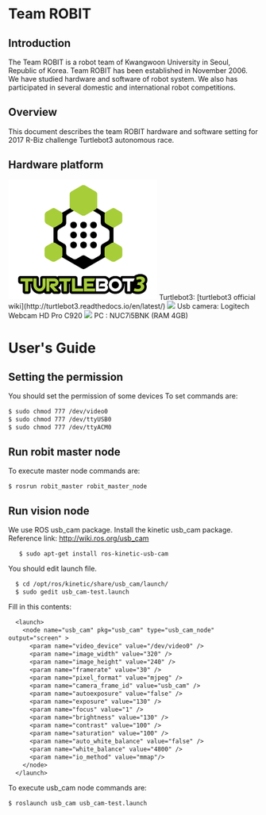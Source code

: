 # Team ROBIT
  ## Introduction
  The Team ROBIT is a robot team of Kwangwoon University in Seoul, Republic of Korea. Team ROBIT has been established in November 2006. We have studied hardware and software of robot system. We also has participated in several domestic and international robot competitions. 

  ## Overview
   This document describes the team ROBIT hardware and software setting for 2017 R-Biz challenge Turtlebot3 autonomous race.
  ## Hardware platform
  <img src="https://raw.githubusercontent.com/ROBOTIS-GIT/ROBOTIS-Documents/master/wiki-images/Turtlebot3/Turtlebot3_logo.jpg" width="300">
  Turtlebot3: [turtlebot3 official wiki](http://turtlebot3.readthedocs.io/en/latest/)
  
   <img src="http://buyings.co.kr/shop/data/goods/1501522796_549003.m.jpg" width="300">
   Usb camera: Logitech Webcam HD Pro C920
   
   <img src="http://shop1.phinf.naver.net/20170511_41/nmp_1494490738679tqETF_JPEG/11494418960286917_722889021.jpg" width="300">
   PC : NUC7i5BNK (RAM 4GB)
   

# User's Guide

  ## Setting the permission
  You should set the permission of some devices
  To set commands are:
    
    $ sudo chmod 777 /dev/video0
    $ sudo chmod 777 /dev/ttyUSB0
    $ sudo chmod 777 /dev/ttyACM0
    

  ## Run robit master node
  To execute master node commands are:

    $ rosrun robit_master robit_master_node
    
  ## Run vision node
  We use ROS usb_cam package. Install the kinetic usb_cam package. 
  Reference link: http://wiki.ros.org/usb_cam
  
       $ sudo apt-get install ros-kinetic-usb-cam
  
  You should edit launch file. 
  
      $ cd /opt/ros/kinetic/share/usb_cam/launch/
      $ sudo gedit usb_cam-test.launch 
    
  Fill in this contents:
    
      <launch>
        <node name="usb_cam" pkg="usb_cam" type="usb_cam_node" output="screen" >
          <param name="video_device" value="/dev/video0" />
          <param name="image_width" value="320" />
          <param name="image_height" value="240" />
          <param name="framerate" value="30" />
          <param name="pixel_format" value="mjpeg" />
          <param name="camera_frame_id" value="usb_cam" />
          <param name="autoexposure" value="false" />
          <param name="exposure" value="130" />
          <param name="focus" value="1" />
          <param name="brightness" value="130" />
          <param name="contrast" value="100" />
          <param name="saturation" value="100" />
          <param name="auto_white_balance" value="false" />
          <param name="white_balance" value="4800" />
          <param name="io_method" value="mmap"/>
        </node>
      </launch>
  
  To execute usb_cam node commands are:
    
    $ roslaunch usb_cam usb_cam-test.launch 
        
